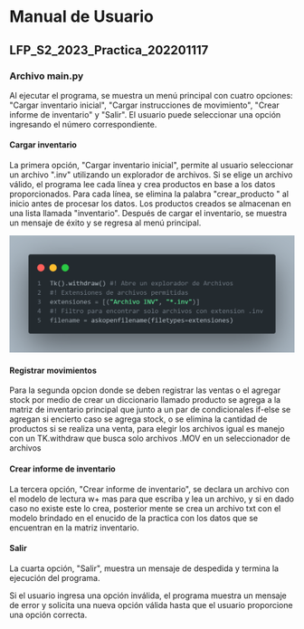 # Manual de Usuario #
## LFP_S2_2023_Practica_202201117 ##
### Archivo main.py ###
Al ejecutar el programa, se muestra un menú principal con cuatro opciones: "Cargar inventario inicial", "Cargar instrucciones de movimiento", "Crear informe de inventario" y "Salir". El usuario puede seleccionar una opción ingresando el número correspondiente.

#### Cargar inventario ####

La primera opción, "Cargar inventario inicial", permite al usuario seleccionar un archivo ".inv" utilizando un explorador de archivos. Si se elige un archivo válido, el programa lee cada línea y crea productos en base a los datos proporcionados. Para cada línea, se elimina la palabra "crear_producto " al inicio antes de procesar los datos. Los productos creados se almacenan en una lista llamada "inventario". Después de cargar el inventario, se muestra un mensaje de éxito y se regresa al menú principal.

![Agregar archivos](abrir_archivos.png)

#### Registrar movimientos ####

Para la segunda opcion donde se deben registrar las ventas o el agregar stock por medio de crear un diccionario llamado producto se agrega a la matriz de inventario principal que junto a un par de condicionales if-else se agregan si encierto caso se agrega stock, o se elimina la cantidad de productos si se realiza una venta, para elegir los archivos igual es manejo con un TK.withdraw que busca solo archivos .MOV en un seleccionador de archivos

#### Crear informe de inventario ####

La tercera opción, "Crear informe de inventario", se declara un archivo con el modelo de lectura w+ mas para que escriba y lea un archivo, y si en dado caso no existe este lo crea, posterior mente se crea un archivo txt con el modelo brindado en el enucido de la practica con los datos que se encuentran en la matriz inventario.

#### Salir ####
La cuarta opción, "Salir", muestra un mensaje de despedida y termina la ejecución del programa.

Si el usuario ingresa una opción inválida, el programa muestra un mensaje de error y solicita una nueva opción válida hasta que el usuario proporcione una opción correcta.
